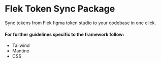 # Flek Token Sync Package

Sync tokens from Flek figma token studio to your codebase in one click.

#### For further guidelines specific to the framework follow:
* Tailwind 
* Mantine
* CSS
